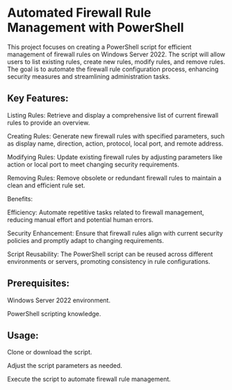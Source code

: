 # Automated Firewall Rule Management with PowerShell

This project focuses on creating a PowerShell script for efficient management of firewall rules on Windows Server 2022. The script will allow users to list existing rules, create new rules, modify rules, and remove rules. The goal is to automate the firewall rule configuration process, enhancing security measures and streamlining administration tasks.

## Key Features:

Listing Rules: Retrieve and display a comprehensive list of current firewall rules to provide an overview.

Creating Rules: Generate new firewall rules with specified parameters, such as display name, direction, action, protocol, local port, and remote address.

Modifying Rules: Update existing firewall rules by adjusting parameters like action or local port to meet changing security requirements.

Removing Rules: Remove obsolete or redundant firewall rules to maintain a clean and efficient rule set.

Benefits:

Efficiency: Automate repetitive tasks related to firewall management, reducing manual effort and potential human errors.

Security Enhancement: Ensure that firewall rules align with current security policies and promptly adapt to changing requirements.

Script Reusability: The PowerShell script can be reused across different environments or servers, promoting consistency in rule configurations.


## Prerequisites:

Windows Server 2022 environment.

PowerShell scripting knowledge.

## Usage:

Clone or download the script.

Adjust the script parameters as needed.

Execute the script to automate firewall rule management.


